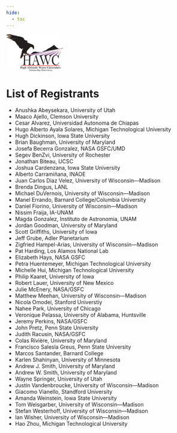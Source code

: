 ```yaml
---
hide:
  - toc
---
```


![HAWC 2014](hawc-logo_1.png)

# List of Registrants

* Anushka Abeysekara, University of Utah
* Maaco Ajello, Clemson University
* Cesar Alvarez, Universidad Autonoma de Chiapas
* Hugo Alberto Ayala Solares, Michigan Technological University
* Hugh Dickinson, Iowa State University
* Brian Baughman, University of Maryland 
* Josefa Becerra Gonzalez, NASA GSFC/UMD
* Segev BenZvi, University of Rochester
* Jonathan Biteau, UCSC
* Joshua Cardenzana, Iowa State University
* Alberto Carramiñana, INAOE
* Juan Carlos Diaz Velez, University of Wisconsin—Madison
* Brenda Dingus, LANL
* Michael DuVernois, University of Wisconsin—Madison
* Manel Errando, Barnard College/Columbia University
* Daniel Fiorino, University of Wisconsin—Madison
* Nissim Fraija, IA-UNAM
* Magda Gonzalez, Instituto de Astronomia, UNAM
* Jordan Goodman, University of Maryland
* Scott Griffiths, University of Iowa
* Jeff Grube, Adler Planetarium 
* Zigfried Hampel-Arias, University of Wisconsin—Madison
* Pat	Harding, Los Alamos National Lab
* Elizabeth Hays, NASA GSFC
* Petra Huentemeyer, Michigan Technological University
* Michelle Hui, Michigan Technological University
* Philip Kaaret, University of Iowa
* Robert Lauer, University of New Mexico
* Julie McEnery, NASA/GSFC
* Matthew Meehan, University of Wisconsin—Madison
* Nicola Omodei, Stanford Universtiy 
* Nahee Park, University of Chicago
* Veronique Pelassa, University of Alabama, Huntsville
* Jeremy Perkins, NASA/GSFC
* John Pretz, Penn State University 
* Judith Racusin, NASA/GSFC
* Colas Rivière, University of Maryland
* Francisco Salesla Greus, Penn State University
* Marcos Santander, Barnard College
* Karlen Shahinyan, University of Minnesota
* Andrew J. Smith, University of Maryland
* Andrew W. Smith, University of Maryland
* Wayne Springer, University of Utah
* Justin Vandenbroucke, University of Wisconsin—Madison
* Giacomo Vianello, Standford University
* Amanda Weinstein, Iowa State University 
* Tom	Weisgarber, University of Wisconsin—Madison
* Stefan Westerhoff, University of Wisconsin—Madison
* Ian	Wisher, University of Wisconsin—Madison
* Hao	Zhou, Michigan Technological University
